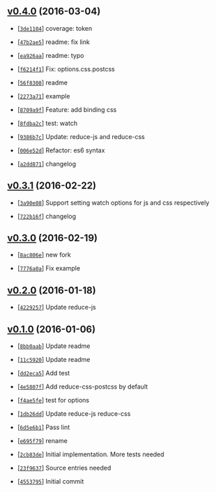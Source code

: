 <!-- 785b8de 1457085429000 -->

## [v0.4.0](https://github.com/reducejs/reduce-web-component/commit/785b8de) (2016-03-04)

* [[`3de1104`](https://github.com/reducejs/reduce-web-component/commit/3de1104)] coverage: token

* [[`47b2ae5`](https://github.com/reducejs/reduce-web-component/commit/47b2ae5)] readme: fix link

* [[`ea926aa`](https://github.com/reducejs/reduce-web-component/commit/ea926aa)] readme: typo

* [[`f6214f1`](https://github.com/reducejs/reduce-web-component/commit/f6214f1)] Fix: options.css.postcss

* [[`56f8308`](https://github.com/reducejs/reduce-web-component/commit/56f8308)] readme

* [[`2273a71`](https://github.com/reducejs/reduce-web-component/commit/2273a71)] example

* [[`8709a9f`](https://github.com/reducejs/reduce-web-component/commit/8709a9f)] Feature: add binding css

* [[`8fdba2c`](https://github.com/reducejs/reduce-web-component/commit/8fdba2c)] test: watch

* [[`9386b7c`](https://github.com/reducejs/reduce-web-component/commit/9386b7c)] Update: reduce-js and reduce-css

* [[`006e52d`](https://github.com/reducejs/reduce-web-component/commit/006e52d)] Refactor: es6 syntax

* [[`a2dd871`](https://github.com/reducejs/reduce-web-component/commit/a2dd871)] changelog

## [v0.3.1](https://github.com/reducejs/reduce-web-component/commit/a9cbce9) (2016-02-22)

* [[`3a90e08`](https://github.com/reducejs/reduce-web-component/commit/3a90e08)] Support setting watch options for js and css respectively

* [[`722b16f`](https://github.com/reducejs/reduce-web-component/commit/722b16f)] changelog

## [v0.3.0](https://github.com/reducejs/reduce-web-component/commit/668974d) (2016-02-19)

* [[`8ac806e`](https://github.com/reducejs/reduce-web-component/commit/8ac806e)] new fork

* [[`7776a0a`](https://github.com/reducejs/reduce-web-component/commit/7776a0a)] Fix example

## [v0.2.0](https://github.com/reducejs/reduce-web-component/commit/03f414c) (2016-01-18)

* [[`4229257`](https://github.com/reducejs/reduce-web-component/commit/4229257)] Update reduce-js

## [v0.1.0](https://github.com/reducejs/reduce-web-component/commit/60d742c) (2016-01-06)

* [[`8bb0aab`](https://github.com/reducejs/reduce-web-component/commit/8bb0aab)] Update readme

* [[`11c5920`](https://github.com/reducejs/reduce-web-component/commit/11c5920)] Update readme

* [[`dd2eca5`](https://github.com/reducejs/reduce-web-component/commit/dd2eca5)] Add test

* [[`4e5807f`](https://github.com/reducejs/reduce-web-component/commit/4e5807f)] Add reduce-css-postcss by default

* [[`f4ae5fe`](https://github.com/reducejs/reduce-web-component/commit/f4ae5fe)] test for options

* [[`1db26dd`](https://github.com/reducejs/reduce-web-component/commit/1db26dd)] Update reduce-js reduce-css

* [[`6d5e6b1`](https://github.com/reducejs/reduce-web-component/commit/6d5e6b1)] Pass lint

* [[`e695f79`](https://github.com/reducejs/reduce-web-component/commit/e695f79)] rename

* [[`2cb83de`](https://github.com/reducejs/reduce-web-component/commit/2cb83de)] Initial implementation. More tests needed

* [[`23f9637`](https://github.com/reducejs/reduce-web-component/commit/23f9637)] Source entries needed

* [[`4553795`](https://github.com/reducejs/reduce-web-component/commit/4553795)] Initial commit

